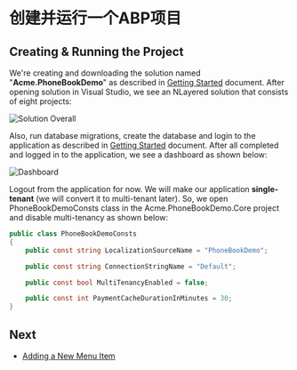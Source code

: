 # 创建并运行一个ABP项目

## Creating & Running the Project

We're creating and downloading the solution named "**Acme.PhoneBookDemo**" as described in [Getting
Started](Getting-Started-Core) document. After opening solution in Visual Studio, we see an NLayered solution that consists of eight projects:

<img src="images/solution-overall-core-5.png" alt="Solution Overall" class="img-thumbnail" />

Also, run database migrations, create the database and login to the application as described in [Getting Started](Getting-Started-Core) document. After all completed and logged in to the application, we see a dashboard as shown below:

<img src="images/default-dashboard3.png" alt="Dashboard" class="img-thumbnail" />

Logout from the application for now. We will make our application **single-tenant** (we will convert it to multi-tenant later). So, we open PhoneBookDemoConsts class in the Acme.PhoneBookDemo.Core project
and disable multi-tenancy as shown below:

```csharp
public class PhoneBookDemoConsts
{
    public const string LocalizationSourceName = "PhoneBookDemo";

    public const string ConnectionStringName = "Default";

    public const bool MultiTenancyEnabled = false;

    public const int PaymentCacheDurationInMinutes = 30;
}
```

## Next

- [Adding a New Menu Item](Developing-Step-By-Step-Core-Adding-New-Menu-Item.md)